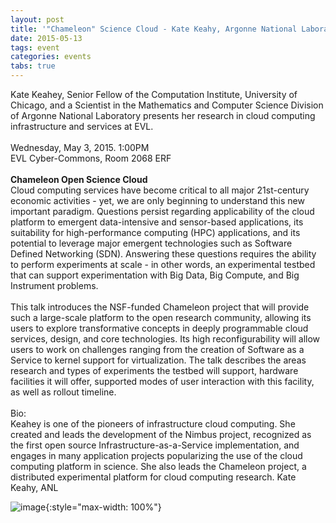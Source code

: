 ```yaml
---
layout: post
title: '"Chameleon" Science Cloud - Kate Keahy, Argonne National Laboratory'
date: 2015-05-13
tags: event
categories: events
tabs: true
---
```


Kate Keahey, Senior Fellow of the Computation Institute, University of Chicago, and a Scientist in the Mathematics and Computer Science Division of Argonne National Laboratory presents her research in cloud computing infrastructure and services at EVL.<br><br>
Wednesday, May 3, 2015. 1:00PM<br>
EVL Cyber-Commons, Room 2068 ERF<br><br>
<strong>Chameleon Open Science Cloud</strong><br>
Cloud computing services have become critical to all major 21st-century economic activities - yet, we are only beginning to understand this new important paradigm. Questions persist regarding applicability of the cloud platform to emergent data-intensive and sensor-based applications, its suitability for high-performance computing (HPC) applications, and its potential to leverage major emergent technologies such as Software Defined Networking (SDN). Answering these questions requires the ability to perform experiments at scale - in other words, an experimental testbed that can support experimentation with Big Data, Big Compute, and Big Instrument problems.<br><br>
This talk introduces the NSF-funded Chameleon project that will provide such a large-scale platform to the open research community, allowing its users to explore transformative concepts in deeply programmable cloud services, design, and core technologies. Its high reconfigurability will allow users to work on challenges ranging from the creation of Software as a Service to kernel support for virtualization. The talk describes the areas research and types of experiments the testbed will support, hardware facilities it will offer, supported modes of user interaction with this facility, as well as rollout timeline.<br><br>
Bio:<br>
Keahey is one of the pioneers of infrastructure cloud computing. She created and leads the development of the Nimbus project, recognized as the first open source Infrastructure-as-a-Service implementation, and engages in many application projects popularizing the use of the cloud computing platform in science. She also leads the Chameleon project, a distributed experimental platform for cloud computing research.
Kate Keahy, ANL

![image](https://www.evl.uic.edu/output/originals/katekeahy_anl.jpg-srcw.jpg){:style="max-width: 100%"}

